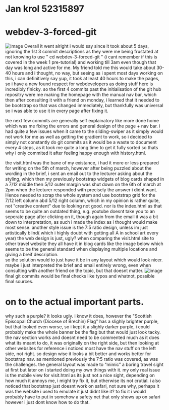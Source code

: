 # Jan krol 52315897
# webdev-3-forced-git 
![image](https://github.com/janhumdrum22/webdev-3-forced-git/assets/157749462/83c7a94c-3d7f-426f-a8af-6f7f81835974)
Overall it went alright i would say since it took about 5 days, ignoring the 1st 3 commit descriptions as they were me being frustated at not knowing to use " cd webdev-3-forced-git " (i cant remember if this is covered in the week 1 pre-tutorial) and working till 3am even though that day was long and active for me.
My friend told me this would take about 30-40 hours and i thought, no way, but seeing as i spent most days working on this, i can definitively say yup, it took at least 40 hours to make the pages, so i have a new found respect for webdevelopers as doing stuff here is incredibly finicky.
so the first 4 commits past the initialisation of the git hub repositry were me making the homepage with the manual nav bar, which then after consulting it with a friend on monday, i learned that it needed to be bootstrap so that was changed immediately, but thankfully was universal so i was able to use it in every page after fixing it.

the next few commits are generally self explainatory like more done home which was me fixing the errors and general design of the page + nav bar.
i had quite a few issues when it came to the sliding-swiper as it simply would not work for me as well as getting the gradient to work, so i decided to simply not constantly do git commits as it would be a waste to document every 4 steps, as it took me quite a long time to get it fully sorted so thats why i only commited it after feeling happy enough with history.html.

the visit.html was the bane of my existance, i had it more or less prepared for writing on the 5th of march, however after being puzzled about the wording in the brief, i sent an email out to the lecturer asking about the styling, which then my previously bootstrap widgets of blog cards shaped in a 7/12 middle then 5/12 outer margin was shut down on the 6th of march at 2pm when the lecturer responded with precisely the answer i didnt want. 
Hence needed to scrap the whole system and use bootstrap grid for the 7/12 left column abd 5/12 right column, which in my opinion is rather quite, not "creative content" due to looking not good. 
nor is the index.html as that seems to be quite an outdated thing, e.g. youtube doesnt take you to an seperate page after clicking on it, though again from the email it was a bit down to interpretation, as such i made the index as i thought would make most sense. 
another style issue is the 7:5 ratio design, unless im just artistically blind( which i highly doubt with getting all A in school art every year) the web design is just, ugly? when comparing the visit.html site to other travel website they all have it in blog cards like the image below which seems to be the general standard when displaying multiple locations and giving a breif description.  
so the solution would to just have it be in any layout which would look nicer. 
maybe i just interpreted the brief and email entirely wrong, even when consulting with another friend on the topic, but that doesnt matter.
![image](https://github.com/janhumdrum22/webdev-3-forced-git/assets/157749462/61909e36-dec7-423f-9d0a-d7093d33c176)
final git commits would be final checks like typos and whatnot, possible final sources.


# on to the actual important parts. 
why such a purple? it looks ugly.
i know it does, however the "Scottish Episcopal Church (Diocese of Brechin) Flag" has a slighly brighter purple, but that looked even worse, so i kept it a slighly darker purple, i could probably make the whole banner be the flag but that would just look tacky.
the nav section works and doesnt need to be commented much as it does what its meant to do, it was originally on the right side, but then looking at other websites for reference i noticed most have the nav stuff on the left side, not right. so design wise it looks a bit better and works better for bootstrap nav.
as mentioned previously the 7:5 ratio was covered, as was the challenges. the general layout was made to “mimic” a boring travel sight at first but later on i started doing my own things with it.
my only real issue is the mobile view for visit.html as its just not a nice sight, depending on how much it annoys me, i might try fix it, but otherwise its not crutial.
i also noticed that bootstrap just doesnt work on safari, not sure why, perhaps it was the website i used to emulate it just didnt like it? to fix it i would probably have to put in somehow a safety net that only shows up on safari however i just dont know how to do that.
